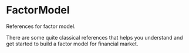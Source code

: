 # FactorModel

References for factor model.

There are some quite classical references that helps you understand and get started to build a factor model for financial market.
